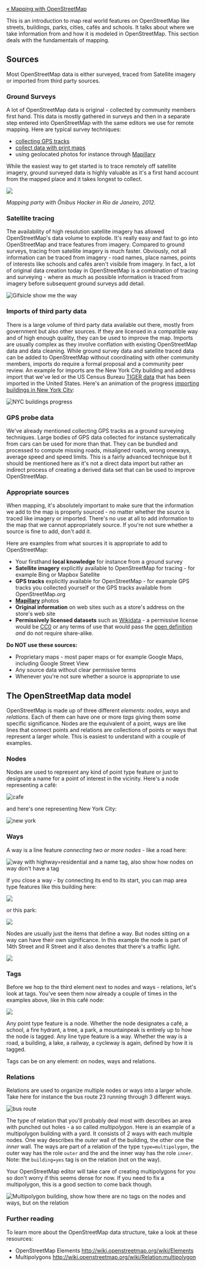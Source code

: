 [« Mapping with OpenStreetMap](https://github.com/mapbox/mapping/wiki/Mapping-with-OpenStreetMap)

This is an introduction to map real world features on OpenStreetMap like streets, buildings, parks, cities, cafés and schools. It talks about where we take information from and how it is modeled in OpenStreetMap. This section deals with the fundamentals of mapping. 

## Sources

Most OpenStreetMap data is either surveyed, traced from Satellite imagery or imported from third party sources.

### Ground Surveys

A lot of OpenStreetMap data is original - collected by community members first hand. This data is mostly gathered in surveys and then in a separate step entered into OpenStreetMap with the same editors we use for remote mapping. Here are typical survey techniques:

- [collecting GPS tracks](http://wiki.openstreetmap.org/wiki/Recording_GPS_tracks)
- [collect data with print maps](http://wiki.openstreetmap.org/wiki/Field_Papers)
- using geolocated photos for instance through [Mapillary](https://www.mapillary.com/osm.html)

While the easiest way to get started is to trace remotely off satellite imagery, ground surveyed data is highly valuable as it's a first hand account from the mapped place and it takes longest to collect.

![](https://s3.amazonaws.com/f.cl.ly/items/3A232p2m053W3W0m2O3f/Untitled.png)

*Mapping party with Ônibus Hacker in Rio de Janeiro, 2012.*

### Satellite tracing

The availability of high resolution satellite imagery has allowed OpenStreetMap's data volume to explode. It's really easy and fast to go into OpenStreetMap and trace features from imagery. Compared to ground surveys, tracing from satellite imagery is much faster. Obviously, not all information can be traced from imagery - road names, place names, points of interests like schools and cafés aren't visibile from imagery. In fact, a lot of original data creation today in OpenStreetMap is a combination of tracing and surveying - where as much as possible information is traced from imagery before subsequent ground surveys add detail. 

![Gifsicle show me the way](https://s3.amazonaws.com/f.cl.ly/items/2Z081j0E3R452O030o3U/smtw.gif)

### Imports of third party data

There is a large volume of third party data available out there, mostly from government but also other sources. If they are licensed in a compatible way and of high enough quality, they can be used to improve the map. Imports are usually complex as they involve conflation with existing OpenStreetMap data and data cleaning. While ground survey data and satellite traced data can be added to OpenStreetMap without coordinating with other community members, imports do require a formal proposal and a community peer review. An example for imports are the New York City building and address import that we've led or the US Census Bureau [TIGER data](http://wiki.openstreetmap.org/wiki/TIGER) that has been imported in the United States. Here's an animation of the progress [importing buildings in New York City](https://www.mapbox.com/blog/nyc-buildings-openstreetmap/):

![NYC buildings progress](https://i.imgur.com/2kl2ENl.gif)

### GPS probe data

We've already mentioned collecting GPS tracks as a ground surveying techniques. Large bodies of GPS data collected for instance systematically from cars can be used for more than that. They can be bundled and processed to compute missing roads, misaligned roads, wrong oneways, average speed and speed limits. This is a fairly advanced technique but it should be mentioned here as it's not a direct data import but rather an indirect process of creating a derived data set that can be used to improve OpenStreetMap.

### Appropriate sources

When mapping, it's absolutely important to make sure that the information we add to the map is properly sourced - no matter whether the source is traced like imagery or imported. There's no use at all to add information to the map that we cannot appropriately source. If you're not sure whether a source is fine to add, don't add it.

Here are examples from what sources it is appropriate to add to OpenStreetMap:

- Your firsthand **local knowledge** for instance from a ground survey
- **Satellite imagery** explicitly available to OpenStreetMap for tracing - for example Bing or Mapbox Satellite
- **GPS tracks** explicitly available for OpenStreetMap - for example GPS tracks you collected yourself or the GPS tracks available from OpenStreetMap.org 
- **[Mapillary](http://mapillary.com/)** photos 
- **Original information** on web sites such as a store's address on the store's web site
- **Permissively licensed datasets** such as [Wikidata](http://www.wikidata.org/wiki/Wikidata:Main_Page) - a permissive license would be [CC0](https://creativecommons.org/publicdomain/zero/1.0/) or any terms of use that would pass the [open definition](http://opendefinition.org/) _and_ do not require share-alike.

**Do NOT use these sources:**

- Proprietary maps - most paper maps or for example Google Maps, including Google Street View
- Any source data without clear permissive terms
- Whenever you're not sure whether a source is appropriate to use

## The OpenStreetMap data model

OpenStreetMap is made up of three different *elements*: *nodes*, *ways* and *relations*. Each of them can have one or more *tags* giving them some specific significance. Nodes are the equivalent of a point, ways are like lines that connect points and relations are collections of points or ways that represent a larger whole. This is easiest to understand with a couple of examples.

### Nodes

Nodes are used to represent any kind of point type feature or just to designate a name for a point of interest in the vicinity. Here's a node representing a café:

![cafe](https://s3.amazonaws.com/f.cl.ly/items/2W2k3J2L1N1q1u3I3N0Y/Screen%20Shot%202014-12-16%20at%204.01.44%20PM.png)

and here's one representing New York City:
    
![new york](https://s3.amazonaws.com/f.cl.ly/items/0G3O051s0S1M3s110L2o/Screen%20Shot%202014-12-12%20at%207.15.58%20PM.png)

### Ways

A way is a line feature *connecting two or more nodes* - like a road here:

![way with highway=residential and a name tag, also show how nodes on way don't have a tag](https://s3.amazonaws.com/f.cl.ly/items/1F2r0Y0M1c0m0J1c371G/Screen%20Shot%202014-12-12%20at%207.24.55%20PM.png)

If you close a way - by connecting its end to its start, you can map area type features like this building here:
 
![](https://s3.amazonaws.com/f.cl.ly/items/1h190m2u0h3N1Q0Q2o1G/Screen%20Shot%202014-12-12%20at%207.28.47%20PM.png)

or this park:
 
![](https://s3.amazonaws.com/f.cl.ly/items/2z0E1H041j0W0E1m0R2u/Screen%20Shot%202014-12-12%20at%207.31.44%20PM.png)

Nodes are usually just the items that define a way. But nodes sitting on a way can have their own significance. In this example the node is part of 14th Street and R Street and it also denotes that there's a traffic light.

![](https://s3.amazonaws.com/f.cl.ly/items/3V262D3F0h1L3J0V2m3B/trafficlight.gif)

### Tags

Before we hop to the third element next to nodes and ways - relations, let's look at tags. You've seen them now already a couple of times in the examples above, like in this café node:

![](https://s3.amazonaws.com/f.cl.ly/items/3h0O2m3Y2c120h1M3p0h/Screen%20Shot%202014-12-16%20at%204.01.44%20PM.png)


Any point type feature is a node. Whether the node designates a café, a school, a fire hydrant, a tree, a park, a mountainpeak is entirely up to how the node is tagged. Any line type feature is a way. Whether the way is a road, a building, a lake, a railway, a cycleway is again, defined by how it is tagged.

Tags can be on any element: on nodes, ways and relations.

### Relations

Relations are used to organize multiple nodes or ways into a larger whole. Take here for instance the bus route 23 running through 3 different ways.

![bus route](https://s3.amazonaws.com/f.cl.ly/items/2J0m3p1O0W1o1o2P3n0O/relations.gif)

The type of relation that you'll probably deal most with describes an area with punched out holes - a so called *multipolygon*.  Here is an example of a multipolygon building with a yard. It consists of 2 ways with each multiple nodes. One way describes the *outer* wall of the building, the other one the *inner* wall. The ways are part of a relation of the type `type=multipolygon`, the outer way has the role `outer` and the and the inner way has the role `inner`. Note: the `building=yes` tag is on the relation (not on the way).

Your OpenStreetMap editor will take care of creating multipolygons for you so don't worry if this seems dense for now. If you need to fix a multipolygon, this is a good section to come back though.

![Multipolygon building, show how there are no tags on the nodes and ways, but on the relation](https://s3.amazonaws.com/f.cl.ly/items/3G292J2S2D310i0t0Q13/multipolygon.gif)

### Further reading

To learn more about the OpenStreetMap data structure, take a look at these resources:

- OpenStreetMap Elements http://wiki.openstreetmap.org/wiki/Elements
- Multipolygons http://wiki.openstreetmap.org/wiki/Relation:multipolygon
